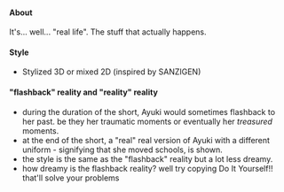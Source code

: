 #### About
It's... well... "real life". The stuff that actually happens. 

#### Style
- Stylized 3D or mixed 2D (inspired by SANZIGEN)

#### "flashback" reality and "reality" reality
- during the duration of the short, Ayuki would sometimes flashback to her past. be they her traumatic moments or eventually her _treasured_ moments.
- at the end of the short, a "real" real version of Ayuki with a different uniform - signifying that she moved schools, is shown.
- the style is the same as the "flashback" reality but a lot less dreamy.
- how dreamy is the flashback reality? well try copying Do It Yourself!! that'll solve your problems